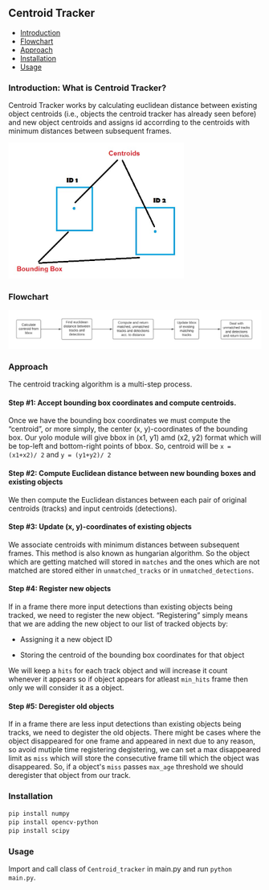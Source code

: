 ## Centroid Tracker

- [Introduction](#introduction-what-is-centroid-tracker#)
- [Flowchart](#flowchart)
- [Approach](#approach)
- [Installation](#installation)
- [Usage](#usage)

### Introduction: What is Centroid Tracker?

Centroid Tracker works by calculating euclidean distance between existing object centroids (i.e., objects the centroid tracker has already seen before) and new object centroids and assigns id accorrding to the centroids with minimum distances between subsequent frames.

<img src="../../assets/centroid_intro.jpg" alt="Centroid intro" style="width:350px;"/>


### Flowchart

<img src="../../assets/centroid_flowchart.png" alt="Centroid flowchart"/>

### Approach

The centroid tracking algorithm is a multi-step process.

#### Step #1: Accept bounding box coordinates and compute centroids.
Once we have the bounding box coordinates we must compute the “centroid”, or more simply, the center (x, y)-coordinates of the bounding box. Our yolo module will give bbox in (x1, y1) amd (x2, y2) format which will be top-left and bottom-right points of bbox. So, centroid will be `x = (x1+x2)/ 2` and `y = (y1+y2)/ 2`

#### Step #2: Compute Euclidean distance between new bounding boxes and existing objects

We then compute the Euclidean distances between each pair of original centroids (tracks) and input centroids (detections).

#### Step #3: Update (x, y)-coordinates of existing objects

We associate centroids with minimum distances between subsequent frames. This method is also known as hungarian algorithm. So the object which are getting matched will stored in `matches` and the ones which are not matched are stored either in `unmatched_tracks` or in `unmatched_detections`.

#### Step #4: Register new objects

If in a frame there more input detections than existing objects being tracked, we need to register the new object. “Registering” simply means that we are adding the new object to our list of tracked objects by:

- Assigning it a new object ID

- Storing the centroid of the bounding box coordinates for that object

We will keep a `hits` for each track object and will increase it count whenever it appears so if object appears for atleast `min_hits` frame then only we will consider it as a object.
  
#### Step #5: Deregister old objects

If in a frame there are less input detections than existing objects being tracks, we need to degister the old objects. There might be cases where the object disappeared for one frame and appeared in next due to any reason, so avoid mutiple time registering degistering, we can set a max disappeared limit as `miss` which will store the consecutive frame till which the object was disappeared. So, if a object's `miss` passes `max_age` threshold we should deregister that object from our track. 

### Installation

```bash
pip install numpy
pip install opencv-python
pip install scipy
```

### Usage

Import and call class of `Centroid_tracker` in main.py and run `python main.py`.
